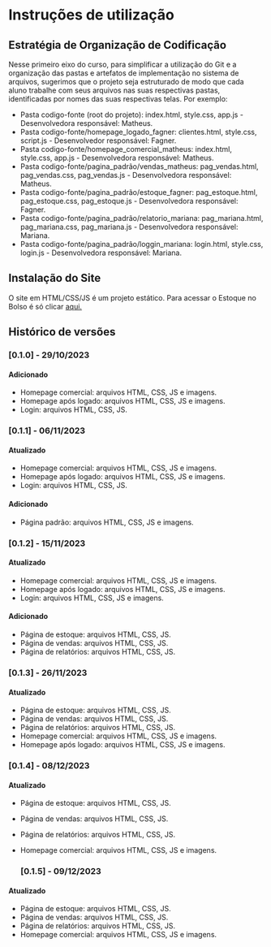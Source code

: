 # Instruções de utilização

## Estratégia de Organização de Codificação 

Nesse primeiro eixo do curso, para simplificar a utilização do Git e a organização das pastas e artefatos de implementação no sistema de arquivos, sugerimos que o projeto seja estruturado de modo que cada aluno trabalhe com seus arquivos nas suas respectivas pastas, identificadas por nomes das suas respectivas telas. Por exemplo:
- Pasta codigo-fonte (root do projeto): index.html, style.css, app.js - Desenvolvedora responsável: Matheus.
- Pasta codigo-fonte/homepage_logado_fagner: clientes.html, style.css, script.js - Desenvolvedor responsável: Fagner.
- Pasta codigo-fonte/homepage_comercial_matheus: index.html, style.css, app.js  - Desenvolvedora responsável: Matheus.
- Pasta codigo-fonte/pagina_padrão/vendas_matheus: pag_vendas.html, pag_vendas.css, pag_vendas.js  - Desenvolvedora responsável: Matheus.
- Pasta codigo-fonte/pagina_padrão/estoque_fagner: pag_estoque.html, pag_estoque.css, pag_estoque.js  - Desenvolvedora responsável: Fagner.
- Pasta codigo-fonte/pagina_padrão/relatorio_mariana: pag_mariana.html, pag_mariana.css, pag_mariana.js  - Desenvolvedora responsável: Mariana.
- Pasta codigo-fonte/pagina_padrão/loggin_mariana: login.html, style.css, login.js  - Desenvolvedora responsável: Mariana.

## Instalação do Site

O site em HTML/CSS/JS é um projeto estático. Para acessar o Estoque no Bolso é só clicar [aqui.](https://icei-puc-minas-pmv-ads.github.io/pmv-ads-2023-2-e1-proj-web-t12-estoque-no-bolso/codigo-fonte/index.html)

## Histórico de versões

### [0.1.0] - 29/10/2023
#### Adicionado
- Homepage comercial: arquivos HTML, CSS, JS e imagens.
- Homepage após logado: arquivos HTML, CSS, JS e imagens.
- Login: arquivos HTML, CSS, JS.

### [0.1.1] - 06/11/2023
#### Atualizado
- Homepage comercial: arquivos HTML, CSS, JS e imagens.
- Homepage após logado: arquivos HTML, CSS, JS e imagens.
- Login: arquivos HTML, CSS, JS.

 #### Adicionado
- Página padrão: arquivos HTML, CSS, JS e imagens.


### [0.1.2] - 15/11/2023
#### Atualizado
- Homepage comercial: arquivos HTML, CSS, JS e imagens.
- Homepage após logado: arquivos HTML, CSS, JS e imagens.
- Login: arquivos HTML, CSS, JS e imagens.

 #### Adicionado
- Página de estoque: arquivos HTML, CSS, JS.
- Página de vendas: arquivos HTML, CSS, JS.
- Página de relatórios: arquivos HTML, CSS, JS.

### [0.1.3] - 26/11/2023
#### Atualizado
- Página de estoque: arquivos HTML, CSS, JS.
- Página de vendas: arquivos HTML, CSS, JS.
- Página de relatórios: arquivos HTML, CSS, JS.
- Homepage comercial: arquivos HTML, CSS, JS e imagens.
- Homepage após logado: arquivos HTML, CSS, JS e imagens.

### [0.1.4] - 08/12/2023
#### Atualizado
- Página de estoque: arquivos HTML, CSS, JS.
- Página de vendas: arquivos HTML, CSS, JS.
- Página de relatórios: arquivos HTML, CSS, JS.
- Homepage comercial: arquivos HTML, CSS, JS e imagens.

  ### [0.1.5] - 09/12/2023
#### Atualizado
- Página de estoque: arquivos HTML, CSS, JS.
- Página de vendas: arquivos HTML, CSS, JS.
- Página de relatórios: arquivos HTML, CSS, JS.
- Homepage comercial: arquivos HTML, CSS, JS e imagens.
